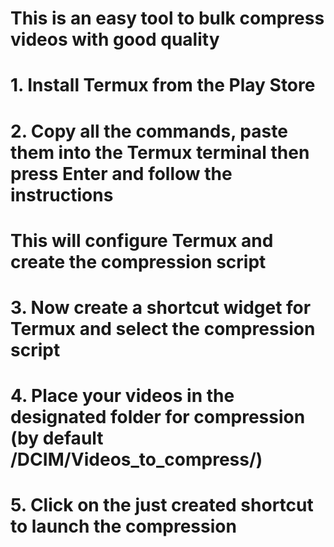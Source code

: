# This is an easy tool to bulk compress videos with good quality

# 1. Install Termux from the Play Store

# 2. Copy all the commands, paste them into the Termux terminal then press Enter and follow the instructions
#    This will configure Termux and create the compression script

# 3. Now create a shortcut widget for Termux and select the compression script

# 4. Place your videos in the designated folder for compression (by default /DCIM/Videos_to_compress/)

# 5. Click on the just created shortcut to launch the compression

